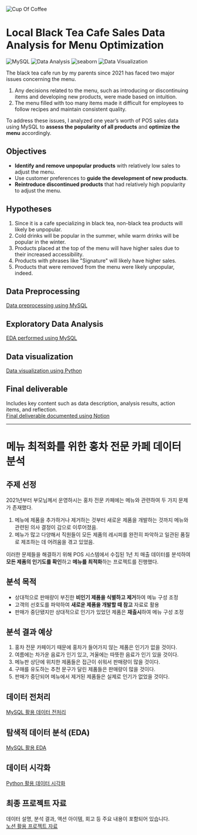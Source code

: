 ![Cup Of Coffee](https://cdn.pixabay.com/photo/2017/04/16/18/01/coffee-2235370_1280.jpg)

# Local Black Tea Cafe Sales Data Analysis for Menu Optimization
![MySQL](https://img.shields.io/badge/MySQL-blue) ![Data Analysis](https://img.shields.io/badge/Data_Analysis-green) ![seaborn](https://img.shields.io/badge/seaborn-purple) ![Data Visualization](https://img.shields.io/badge/Data_Visualization-red)

The black tea cafe run by my parents since 2021 has faced two major issues concerning the menu.
1. Any decisions related to the menu, such as introducing or discontinuing items and developing new products, were made based on intuition.
2. The menu filled with too many items made it difficult for employees to follow recipes and maintain consistent quality.

To address these issues, I analyzed one year’s worth of POS sales data using MySQL to **assess the popularity of all products** and **optimize the menu** accordingly.

## Objectives

- **Identify and remove unpopular products** with relatively low sales to adjust the menu.
- Use customer preferences to **guide the development of new products**.
- **Reintroduce discontinued products** that had relatively high popularity to adjust the menu.

## Hypotheses

1. Since it is a cafe specializing in black tea, non-black tea products will likely be unpopular.
2. Cold drinks will be popular in the summer, while warm drinks will be popular in the winter.
3. Products placed at the top of the menu will have higher sales due to their increased accessibility.
4. Products with phrases like "Signature" will likely have higher sales.
5. Products that were removed from the menu were likely unpopular, indeed.

## Data Preprocessing
[Data preprocessing using MySQL](https://github.com/yejinannachoi/cafe_menu_optimization/blob/main/menu%20optimization%20(eng)/preprocessing.sql)

## Exploratory Data Analysis
[EDA performed using MySQL](https://github.com/yejinannachoi/cafe_menu_optimization/blob/main/menu%20optimization%20(eng)/EDA.sql)

## Data visualization
[Data visualization using Python](https://github.com/yejinannachoi/cafe_menu_optimization/blob/main/menu%20optimization%20(eng)/EDA_visualization.ipynb)

## Final deliverable
Includes key content such as data description, analysis results, action items, and reflection.\
[Final deliverable documented using Notion](https://github.com/yejinannachoi/cafe_menu_optimization/blob/main/menu%20optimization%20(kor)/final_deliverable.pdf)

---

# 메뉴 최적화를 위한 홍차 전문 카페 데이터 분석

## 주제 선정

2021년부터 부모님께서 운영하시는 홍차 전문 카페에는 메뉴와 관련하여 두 가지 문제가 존재했다.
1. 메뉴에 제품을 추가하거나 제거하는 것부터 새로운 제품을 개발하는 것까지 메뉴와 관련된 의사 결정이 감으로 이루어졌음.
2. 메뉴가 많고 다양해서 직원들이 모든 제품의 레시피를 완전히 파악하고 일관된 품질로 제조하는 데 어려움을 겪고 있었음.

이러한 문제들을 해결하기 위해 POS 시스템에서 수집된 1년 치 매출 데이터를 분석하여 **모든 제품의 인기도를 확인**하고 **메뉴를 최적화**하는 프로젝트를 진행했다.

## 분석 목적

- 상대적으로 판매량이 부진한 **비인기 제품을 식별하고 제거**하여 메뉴 구성 조정
- 고객의 선호도를 파악하여 **새로운 제품을 개발할 때 참고** 자료로 활용
- 판매가 중단됐지만 상대적으로 인기가 있었던 제품은 **재출시**하여 메뉴 구성 조정

## 분석 결과 예상

1. 홍차 전문 카페이기 때문에 홍차가 들어가지 않는 제품은 인기가 없을 것이다.
2. 여름에는 차가운 음료가 인기 있고, 겨울에는 따뜻한 음료가 인기 있을 것이다.
3. 메뉴판 상단에 위치한 제품들은 접근이 쉬워서 판매량이 많을 것이다.
4. 구매를 유도하는 추천 문구가 달린 제품들은 판매량이 많을 것이다.
5. 판매가 중단되어 메뉴에서 제거된 제품들은 실제로 인기가 없었을 것이다.

## 데이터 전처리
[MySQL 활용 데이터 전처리](https://github.com/yejinannachoi/cafe_menu_optimization/blob/main/menu%20optimization%20(kor)/preprocessing.sql)

## 탐색적 데이터 분석 (EDA)
[MySQL 활용 EDA](https://github.com/yejinannachoi/cafe_menu_optimization/blob/main/menu%20optimization%20(kor)/EDA.sql)

## 데이터 시각화
[Python 활용 데이터 시각화](https://github.com/yejinannachoi/cafe_menu_optimization/blob/main/menu%20optimization%20(kor)/EDA_visualization.ipynb)

## 최종 프로젝트 자료
데이터 설명, 분석 결과, 액션 아이템, 회고 등 주요 내용이 포함되어 있습니다.\
[노션 활용 프로젝트 자료](https://github.com/yejinannachoi/cafe_menu_optimization/blob/main/menu%20optimization%20(kor)/final_deliverable.pdf)

